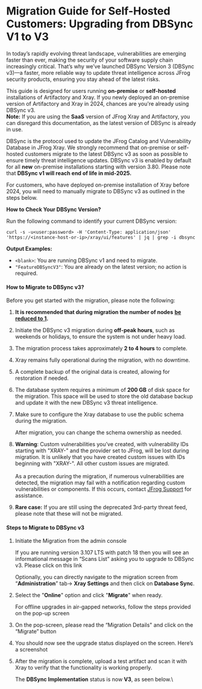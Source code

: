 # Migration Guide for Self-Hosted Customers: Upgrading from DBSync V1 to V3

In today’s rapidly evolving threat landscape, vulnerabilities are emerging faster than ever, making the security of your software supply chain increasingly critical. That’s why we’ve launched DBSync Version 3 (DBSync v3)—a faster, more reliable way to update threat intelligence across JFrog security products, ensuring you stay ahead of the latest risks.

This guide is designed for users running **on-premise** or **self-hosted** installations of Artifactory and Xray. If you newly deployed an on-premise version of Artifactory and Xray in 2024, chances are you're already using DBSync v3. \
**Note:** If you are using the **SaaS** version of JFrog Xray and Artifactory, you can disregard this documentation, as the latest version of DBSync is already in use.

DBSync is the protocol used to update the JFrog Catalog and Vulnerability Database in JFrog Xray. We strongly recommend that on-premise or self-hosted customers migrate to the latest DBSync v3 as soon as possible to ensure timely threat intelligence updates. DBSync v3 is enabled by default for all **new** on-premise installations starting with version 3.80. Please note that **DBSync v1 will reach end of life in mid-2025.**

For customers, who have deployed on-premise installation of Xray before 2024, you will need to manually migrate to DBSync v3 as outlined in the steps below.

**How to Check Your DBSync Version?**

Run the following command to identify your current DBSync version:

```
curl -s -u<user:password> -H 'Content-Type: application/json' 'https://<instance-host-or-ip>/xray/ui/features' | jq | grep -i dbsync
```

**Output Examples:**

* `<blank>`: You are running DBSync v1 and need to migrate.
* `"FeatureDBSyncV3"`: You are already on the latest version; no action is required.

#### How to Migrate to DBSync v3? <a href="#uuid-3f10111b-8c7f-2e6a-868f-f13baa7126cc_bridgehead-idm234675016418531" id="uuid-3f10111b-8c7f-2e6a-868f-f13baa7126cc_bridgehead-idm234675016418531"></a>

Before you get started with the migration, please note the following:

1. **It is recommended that during migration the number of nodes** [**be reduced to 1**](https://jfrog.com/help/access?ft:clusterId=UUID-0a9fdb2f-b403-bb07-25f9-035735263fc3)**.**
2. Initiate the DBSync v3 migration during **off-peak hours**, such as weekends or holidays, to ensure the system is not under heavy load.
3. The migration process takes approximately **2 to 4 hours** to complete.
4. Xray remains fully operational during the migration, with no downtime.
5. A complete backup of the original data is created, allowing for restoration if needed.
6. The database system requires a minimum of **200 GB** of disk space for the migration. This space will be used to store the old database backup and update it with the new DBSync v3 threat intelligence.
7.  Make sure to configure the Xray database to use the public schema during the migration.

    After migration, you can change the schema ownership as needed.
8. **Warning**: Custom vulnerabilities you’ve created, with vulnerability IDs starting with "XRAY-" and the provider set to JFrog, will be lost during migration. It is unlikely that you have created custom issues with IDs beginning with "XRAY-". All other custom issues are migrated.\
   \
   As a precaution during the migration, if numerous vulnerabilities are detected, the migration may fail with a notification regarding custom vulnerabilities or components. If this occurs, contact [JFrog Support](mailto:support@jfrog.com) for assistance.
9. **Rare case:** If you are still using the deprecated 3rd-party threat feed, please note that these will not be migrated.

#### Steps to Migrate to DBSync v3 <a href="#uuid-3f10111b-8c7f-2e6a-868f-f13baa7126cc_bridgehead-idm234675017249971" id="uuid-3f10111b-8c7f-2e6a-868f-f13baa7126cc_bridgehead-idm234675017249971"></a>

1.  Initiate the Migration from the admin console

    If you are running version 3.107 LTS with patch 18 then you will see an informational message in “Scans List” asking you to upgrade to DBSync v3. Please click on this link

    Optionally, you can directly navigate to the migration screen from “**Administration**” tab-> **Xray Settings** and then click on **Database Sync**.
2.  Select the "**Online**" option and click "**Migrate**" when ready.

    For offline upgrades in air-gapped networks, follow the steps provided on the pop-up screen
3. On the pop-screen, please read the “Migration Details" and click on the “Migrate” button
4. You should now see the upgrade status displayed on the screen. Here’s a screenshot
5.  After the migration is complete, upload a test artifact and scan it with Xray to verify that the functionality is working properly.

    The **DBSync Implementation** status is now **V3**, as seen below.\
